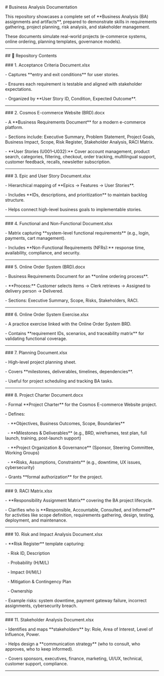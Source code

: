 \# Business Analysis Documentation



This repository showcases a complete set of \*\*Business Analysis (BA) assignments and artifacts\*\*, prepared to demonstrate skills in requirements gathering, project planning, risk analysis, and stakeholder management.



These documents simulate real-world projects (e-commerce systems, online ordering, planning templates, governance models).



---



\## 📂 Repository Contents



\### 1. Acceptance Criteria Document.xlsx

\- Captures \*\*entry and exit conditions\*\* for user stories.  

\- Ensures each requirement is testable and aligned with stakeholder expectations.  

\- Organized by \*\*User Story ID, Condition, Expected Outcome\*\*.  



---



\### 2. Cosmos E-commerce Website (BRD).docx

\- A \*\*Business Requirements Document\*\* for a modern e-commerce platform.  

\- Sections include: Executive Summary, Problem Statement, Project Goals, Business Impact, Scope, Risk Register, Stakeholder Analysis, RACI Matrix.  

\- \*\*User Stories (U001–U032):\*\* Cover account management, product search, categories, filtering, checkout, order tracking, multilingual support, customer feedback, recalls, newsletter subscription.  



---



\### 3. Epic and User Story Document.xlsx

\- Hierarchical mapping of \*\*Epics → Features → User Stories\*\*.  

\- Includes \*\*IDs, descriptions, and prioritization\*\* to maintain backlog structure.  

\- Helps connect high-level business goals to implementable stories.  



---



\### 4. Functional and Non-Functional Document.xlsx

\- Matrix capturing \*\*system-level functional requirements\*\* (e.g., login, payments, cart management).  

\- Includes \*\*Non-Functional Requirements (NFRs):\*\* response time, availability, compliance, and security.  



---



\### 5. Online Order System (BRD).docx

\- Business Requirements Document for an \*\*online ordering process\*\*.  

\- \*\*Process:\*\* Customer selects items → Clerk retrieves → Assigned to delivery person → Delivered.  

\- Sections: Executive Summary, Scope, Risks, Stakeholders, RACI.  



---



\### 6. Online Order System Exercise.xlsx

\- A practice exercise linked with the Online Order System BRD.  

\- Contains \*\*requirement IDs, scenarios, and traceability matrix\*\* for validating functional coverage.  



---



\### 7. Planning Document.xlsx

\- High-level project planning sheet.  

\- Covers \*\*milestones, deliverables, timelines, dependencies\*\*.  

\- Useful for project scheduling and tracking BA tasks.  



---



\### 8. Project Charter Document.docx

\- Formal \*\*Project Charter\*\* for the Cosmos E-commerce Website project.  

\- Defines:  

&nbsp; - \*\*Objectives, Business Outcomes, Scope, Boundaries\*\*  

&nbsp; - \*\*Milestones \& Deliverables\*\* (e.g., BRD, wireframes, test plan, full launch, training, post-launch support)  

&nbsp; - \*\*Project Organization \& Governance\*\* (Sponsor, Steering Committee, Working Groups)  

&nbsp; - \*\*Risks, Assumptions, Constraints\*\* (e.g., downtime, UX issues, cybersecurity)  

\- Grants \*\*formal authorization\*\* for the project.  



---



\### 9. RACI Matrix.xlsx

\- \*\*Responsibility Assignment Matrix\*\* covering the BA project lifecycle.  

\- Clarifies who is \*\*Responsible, Accountable, Consulted, and Informed\*\* for activities like scope definition, requirements gathering, design, testing, deployment, and maintenance.  



---



\### 10. Risk and Impact Analysis Document.xlsx

\- \*\*Risk Register\*\* template capturing:  

&nbsp; - Risk ID, Description  

&nbsp; - Probability (H/M/L)  

&nbsp; - Impact (H/M/L)  

&nbsp; - Mitigation \& Contingency Plan  

&nbsp; - Ownership  

\- Example risks: system downtime, payment gateway failure, incorrect assignments, cybersecurity breach.  



---



\### 11. Stakeholder Analysis Document.xlsx

\- Identifies and maps \*\*stakeholders\*\* by: Role, Area of Interest, Level of Influence, Power.  

\- Helps design a \*\*communication strategy\*\* (who to consult, who approves, who to keep informed).  

\- Covers sponsors, executives, finance, marketing, UI/UX, technical, customer support, compliance.  



---



